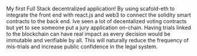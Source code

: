 My first Full Stack decentralized application! By using scafold-eth to integrate the front end with react.js and web3 to connect the solidity smart contracts to the back end. Ive seen a lot of decentalized voting contracts but yet to see someone put a jury application on-chain. Having trials linked to the blockchain can have real impact as every decision would be immutable and verifiable by all. This will naturally reduce the frequency of mis-trials and increase public confidence in the legal system.
